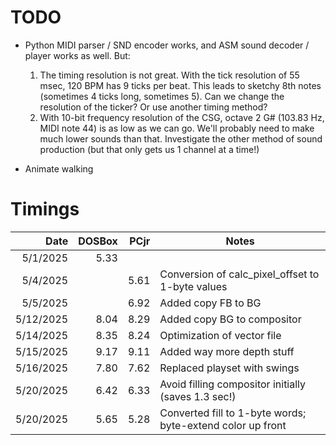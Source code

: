 # TODO

- Python MIDI parser / SND encoder works, and ASM sound decoder / player works as well. But:

  1. The timing resolution is not great. With the tick resolution of 55 msec, 120 BPM has 9 ticks per beat. This leads to sketchy 8th notes (sometimes 4 ticks long, sometimes 5). Can we change the resolution of the ticker? Or use another timing method?
  2. With 10-bit frequency resolution of the CSG, octave 2 G# (103.83 Hz, MIDI note 44) is as low as we can go. We'll probably need to make much lower sounds than that. Investigate the other method of sound production (but that only gets us 1 channel at a time!)

- Animate walking

# Timings

|      Date | DOSBox | PCjr | Notes                                                      |
| --------: | -----: | ---: | ---------------------------------------------------------- |
|  5/1/2025 |   5.33 |      |                                                            |
|  5/4/2025 |        | 5.61 | Conversion of calc_pixel_offset to 1-byte values           |
|  5/5/2025 |        | 6.92 | Added copy FB to BG                                        |
| 5/12/2025 |   8.04 | 8.29 | Added copy BG to compositor                                |
| 5/14/2025 |   8.35 | 8.24 | Optimization of vector file                                |
| 5/15/2025 |   9.17 | 9.11 | Added way more depth stuff                                 |
| 5/16/2025 |   7.80 | 7.62 | Replaced playset with swings                               |
| 5/20/2025 |   6.42 | 6.33 | Avoid filling compositor initially (saves 1.3 sec!)        |
| 5/20/2025 |   5.65 | 5.28 | Converted fill to 1-byte words; byte-extend color up front |
